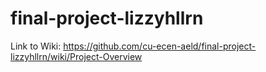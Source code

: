 # final-project-lizzyhllrn
Link to Wiki: https://github.com/cu-ecen-aeld/final-project-lizzyhllrn/wiki/Project-Overview
